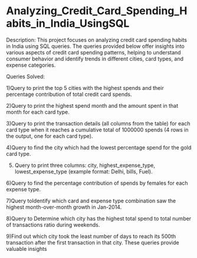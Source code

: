 # Analyzing_Credit_Card_Spending_Habits_in_India_UsingSQL

Description:
This project focuses on analyzing credit card spending habits in India using SQL queries. 
The queries provided below offer insights into various aspects of credit card spending patterns, 
helping to understand consumer behavior and identify trends in different cities, card types, and 
expense categories.

Queries Solved:

1)Query to print the top 5 cities with the highest spends and their percentage contribution of total credit card spends.

2)Query to print the highest spend month and the amount spent in that month for each card type.

3)Query to print the transaction details (all columns from the table) for each card type when it reaches a cumulative 
  total of 1000000 spends (4 rows in the output, one for each card type).
  
4)Query to find the city which had the lowest percentage spend for the gold card type.

5) Query to print three columns: city, highest_expense_type, lowest_expense_type (example format: Delhi, bills, Fuel).
   
6)Query to find the percentage contribution of spends by females for each expense type.

7)Query toIdentify which card and expense type combination saw the highest month-over-month growth in Jan-2014.

8)Query to Determine which city has the highest total spend to total number of transactions ratio during weekends.

9)Find out which city took the least number of days to reach its 500th transaction after the first transaction in that city.
  These queries provide valuable insights
